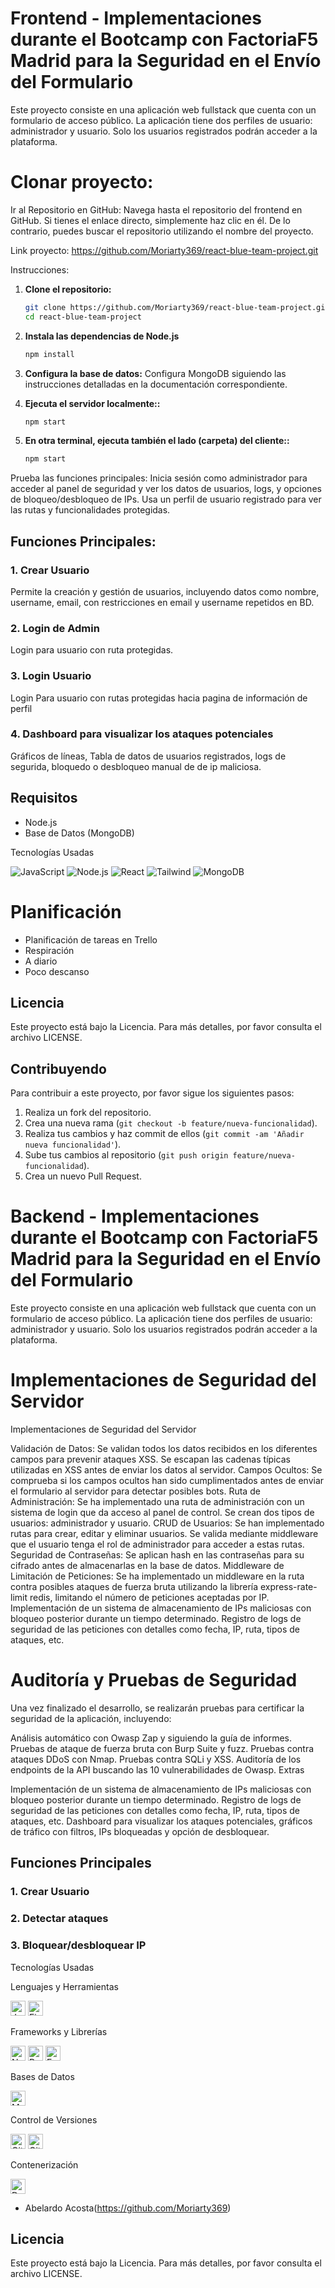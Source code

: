 # Frontend - Implementaciones durante el Bootcamp con FactoriaF5 Madrid para la Seguridad en el Envío del Formulario

Este proyecto consiste en una aplicación web fullstack que cuenta con un formulario de acceso público. La aplicación tiene dos perfiles de usuario: administrador y usuario. Solo los usuarios registrados podrán acceder a la plataforma.

# Clonar proyecto:

Ir al Repositorio en GitHub:
Navega hasta el repositorio del frontend en GitHub. Si tienes el enlace directo, simplemente haz clic en él. De lo contrario, puedes buscar el repositorio utilizando el nombre del proyecto.

Link proyecto:
https://github.com/Moriarty369/react-blue-team-project.git

Instrucciones:

1. **Clone el repositorio:**

   ```bash
   git clone https://github.com/Moriarty369/react-blue-team-project.git
   cd react-blue-team-project
   ```

2. **Instala las dependencias de Node.js**
   ```bash
   npm install
   ```
3. **Configura la base de datos:**
   Configura MongoDB siguiendo las instrucciones detalladas en la documentación correspondiente.

4. **Ejecuta el servidor localmente::**
   ```bash
   npm start
   ```
5. **En otra terminal, ejecuta también el lado (carpeta) del cliente::**
   ```bash
   npm start
   ```

Prueba las funciones principales:
Inicia sesión como administrador para acceder al panel de seguridad y ver los datos de usuarios, logs, y opciones de bloqueo/desbloqueo de IPs.
Usa un perfil de usuario registrado para ver las rutas y funcionalidades protegidas.

## Funciones Principales:

### 1. Crear Usuario

Permite la creación y gestión de usuarios, incluyendo datos como nombre, username, email, con restricciones en email y username repetidos en BD.

### 2. Login de Admin

Login para usuario con ruta protegidas.

### 3. Login Usuario

Login Para usuario con rutas protegidas hacia pagina de información de perfil

### 4. Dashboard para visualizar los ataques potenciales

Gráficos de líneas, Tabla de datos de usuarios registrados, logs de segurida, bloquedo o desbloqueo manual de de ip maliciosa.

## Requisitos

- Node.js
- Base de Datos (MongoDB)

Tecnologías Usadas

<p> <img src="https://img.shields.io/badge/JavaScript-F7DF1E?style=for-the-badge&logo=javascript&logoColor=white&labelColor=101010" alt="JavaScript"> <img src="https://img.shields.io/badge/Node.JS-339933?style=for-the-badge&logo=node.js&logoColor=white&labelColor=101010" alt="Node.js"> <img src="https://img.shields.io/badge/React-20232A?style=for-the-badge&logo=react&logoColor=61DAFB" alt="React" > <img src="https://img.shields.io/badge/Tailwind_CSS-38B2AC?style=for-the-badge&logo=tailwind-css&logoColor=white" alt="Tailwind" > <img src="https://img.shields.io/badge/MongoDB-4EA94B?style=for-the-badge&logo=mongodb&logoColor=white" alt="MongoDB"> </p>

# Planificación

- Planificación de tareas en Trello
- Respiración
- A diario
- Poco descanso

## Licencia

Este proyecto está bajo la Licencia. Para más detalles, por favor consulta el archivo LICENSE.

## Contribuyendo

Para contribuir a este proyecto, por favor sigue los siguientes pasos:

1. Realiza un fork del repositorio.
2. Crea una nueva rama (`git checkout -b feature/nueva-funcionalidad`).
3. Realiza tus cambios y haz commit de ellos (`git commit -am 'Añadir nueva funcionalidad'`).
4. Sube tus cambios al repositorio (`git push origin feature/nueva-funcionalidad`).
5. Crea un nuevo Pull Request.

# Backend - Implementaciones durante el Bootcamp con FactoriaF5 Madrid para la Seguridad en el Envío del Formulario

Este proyecto consiste en una aplicación web fullstack que cuenta con un formulario de acceso público. La aplicación tiene dos perfiles de usuario: administrador y usuario. Solo los usuarios registrados podrán acceder a la plataforma.

# Implementaciones de Seguridad del Servidor

Implementaciones de Seguridad del Servidor

Validación de Datos: Se validan todos los datos recibidos en los diferentes campos para prevenir ataques XSS. Se escapan las cadenas típicas utilizadas en XSS antes de enviar los datos al servidor.
Campos Ocultos: Se comprueba si los campos ocultos han sido cumplimentados antes de enviar el formulario al servidor para detectar posibles bots.
Ruta de Administración: Se ha implementado una ruta de administración con un sistema de login que da acceso al panel de control. Se crean dos tipos de usuarios: administrador y usuario.
CRUD de Usuarios: Se han implementado rutas para crear, editar y eliminar usuarios. Se valida mediante middleware que el usuario tenga el rol de administrador para acceder a estas rutas.
Seguridad de Contraseñas: Se aplican hash en las contraseñas para su cifrado antes de almacenarlas en la base de datos.
Middleware de Limitación de Peticiones: Se ha implementado un middleware en la ruta contra posibles ataques de fuerza bruta utilizando la librería express-rate-limit redis, limitando el número de peticiones aceptadas por IP.
Implementación de un sistema de almacenamiento de IPs maliciosas con bloqueo posterior durante un tiempo determinado.
Registro de logs de seguridad de las peticiones con detalles como fecha, IP, ruta, tipos de ataques, etc.

# Auditoría y Pruebas de Seguridad

Una vez finalizado el desarrollo, se realizarán pruebas para certificar la seguridad de la aplicación, incluyendo:

Análisis automático con Owasp Zap y siguiendo la guía de informes.
Pruebas de ataque de fuerza bruta con Burp Suite y fuzz.
Pruebas contra ataques DDoS con Nmap.
Pruebas contra SQLi y XSS.
Auditoría de los endpoints de la API buscando las 10 vulnerabilidades de Owasp.
Extras

Implementación de un sistema de almacenamiento de IPs maliciosas con bloqueo posterior durante un tiempo determinado.
Registro de logs de seguridad de las peticiones con detalles como fecha, IP, ruta, tipos de ataques, etc.
Dashboard para visualizar los ataques potenciales, gráficos de tráfico con filtros, IPs bloqueadas y opción de desbloquear.

## Funciones Principales

### 1. Crear Usuario

### 2. Detectar ataques

### 3. Bloquear/desbloquear IP

Tecnologías Usadas

Lenguajes y Herramientas

<p> <img src="https://img.shields.io/badge/JavaScript-F7DF1E?style=for-the-badge&logo=javascript&logoColor=white&labelColor=101010" alt="JavaScript" height="24px"> <img src="https://img.shields.io/badge/Firebase-FFCA28?style=for-the-badge&logo=firebase&logoColor=white&labelColor=101010" alt="Firebase" height="24px"> </p>
Frameworks y Librerías
<p> <img src="https://img.shields.io/badge/Node.js-339933?style=for-the-badge&logo=node.js&logoColor=white&labelColor=101010" alt="NodeJS" height="24px"> <img src="https://img.shields.io/badge/React-61DAFB?style=for-the-badge&logo=react&logoColor=101010&labelColor=101010" alt="React" height="24px"> <img src="https://img.shields.io/badge/Express.js-404d59?style=for-the-badge&logo=express&labelColor=101010" alt="Express.js" height="24px"> </p>
Bases de Datos
<p> <img src="https://img.shields.io/badge/MongoDB-47A248?style=for-the-badge&logo=mongodb&logoColor=white&labelColor=101010" alt="MongoDB" height="24px"> </p>
Control de Versiones
<p> <img src="https://img.shields.io/badge/Git-F05033?style=for-the-badge&logo=git&logoColor=white&labelColor=101010" alt="Git" height="24px"> <img src="https://img.shields.io/badge/GitHub-181717?style=for-the-badge&logo=github&logoColor=white&labelColor=101010" alt="GitHub" height="24px"> </p>
Contenerización
<p> <img src="https://img.shields.io/badge/Docker-2496ED?style=for-the-badge&logo=docker&logoColor=white&labelColor=101010" alt="Docker" height="24px"> </p>

- Abelardo Acosta(https://github.com/Moriarty369)

## Licencia

Este proyecto está bajo la Licencia. Para más detalles, por favor consulta el archivo LICENSE.
